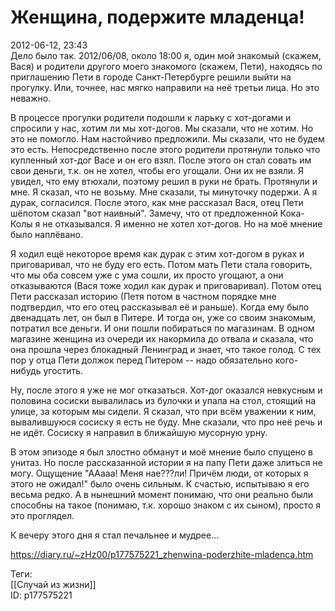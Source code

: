 Женщина, подержите младенца!
=============================

   
 2012-06-12, 23:43   
  Дело было так. 2012/06/08, около 18:00 я, один мой знакомый (скажем, Вася) и родители другого моего знакомого (скажем, Пети), находясь по приглашению Пети в городе Санкт-Петербурге решили выйти на прогулку. Или, точнее, нас мягко направили на неё третьи лица. Но это неважно.   
   
 В процессе прогулки родители подошли к ларьку с хот-догами и спросили у нас, хотим ли мы хот-догов. Мы сказали, что не хотим. Но это не помогло. Нам настойчиво предложили. Мы сказали, что не будем это есть. Непосредственно после этого родители протянули только что купленный хот-дог Васе и он его взял. После этого он стал совать им свои деньги, т.к. он не хотел, чтобы его угощали. Они их не взяли. Я увидел, что ему втюхали, поэтому решил в руки не брать. Протянули и мне. Я сказал, что не возьму. Мне сказали, ты минуточку подержи. А я дурак, согласился. После этого, как мне рассказал Вася, отец Пети шёпотом сказал "вот наивный". Замечу, что от предложенной Кока-Колы я не отказывался. Я именно не хотел хот-догов. Но на моё мнение было наплёвано.   
   
 Я ходил ещё некоторое время как дурак с этим хот-догом в руках и приговаривал, что не буду его есть. Потом мать Пети стала говорить, что мы оба совсем уже с ума сошли, их просто угощают, а они отказываются (Вася тоже ходил как дурак и приговаривал). Потом отец Пети рассказал историю (Петя потом в частном порядке мне подтвердил, что его отец рассказывал её и раньше). Когда ему было двенадцать лет, он был в Питере. И тогда он, уже со своим знакомым, потратил все деньги. И они пошли побираться по магазинам. В одном магазине женщина из очереди их накормила до отвала и сказала, что она прошла через блокадный Ленинград и знает, что такое голод. С тех пор у отца Пети должок перед Питером -- надо обязательно кого-нибудь угостить.   
   
 Ну, после этого я уже не мог отказаться. Хот-дог оказался невкусным и половина сосиски вывалилась из булочки и упала на стол, стоящий на улице, за которым мы сидели. Я сказал, что при всём уважении к ним, вывалившуюся сосиску я есть не буду. Мне сказали, что про неё речь и не идёт. Сосиску я направил в ближайшую мусорную урну.   
   
 В этом эпизоде я был злостно обманут и моё мнение было спущено в унитаз. Но после рассказанной истории я на папу Пети даже злиться не могу. Ощущение "ААааа! Меня нае???ли! Причём люди, от которых я этого не ожидал!" было очень сильным. К счастью, испытываю я его весьма редко. А в нынешний момент понимаю, что они реально были способны на такое (понимаю, т.к. хорошо знаком с их сыном), просто я это проглядел.   
   
 К вечеру этого дня я стал печальнее и мудрее...   
    
 <https://diary.ru/~zHz00/p177575221_zhenwina-poderzhite-mladenca.htm>   
   
 Теги:   
 [[Случай из жизни]]   
 ID: p177575221